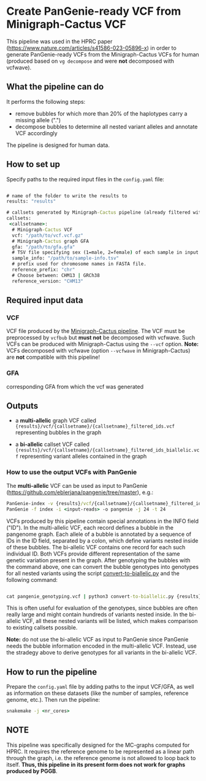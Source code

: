 # Create PanGenie-ready VCF from Minigraph-Cactus VCF

This pipeline was used in the HPRC paper (https://www.nature.com/articles/s41586-023-05896-x) in order to generate PanGenie-ready VCFs from the Minigraph-Cactus VCFs for human (produced based on ``vg decompose`` and were **not** decomposed with vcfwave).

## What the pipeline can do

It performs the following steps:

* remove bubbles for which more than 20% of the haplotypes carry a missing allele (".")
* decompose bubbles to determine all nested variant alleles and annotate VCF accordingly

The pipeline is designed for human data.

## How to set up

Specify paths to the required input files in the `` config.yaml `` file:

``` bat

# name of the folder to write the results to
results: "results"

# callsets generated by Minigraph-Cactus pipeline (already filtered with vcfbub)
callsets:
 <callsetname>:
  # Minigraph-Cactus VCF
  vcf: "/path/to/vcf.vcf.gz"
  # Minigraph-Cactus graph GFA
  gfa: "/path/to/gfa.gfa"
  # TSV file specifying sex (1=male, 2=female) of each sample in input VCF. Format: <sample-name> <sex>. 
  sample_info: "/path/to/sample-info.tsv"
  # prefix used for chromosome names in FASTA file. 
  reference_prefix: "chr"
  # Choose between: CHM13 | GRCh38
  reference_version: "CHM13"    

```


## Required input data

### VCF
VCF file produced by the [Minigraph-Cactus pipeline](https://github.com/ComparativeGenomicsToolkit/cactus). The VCF must be preprocessed by `` vcfbub `` but **must not** be decomposed with vcfwave. Such VCFs can be produced with Minigraph-Cactus using the ``--vcf`` option. **Note:** VCFs decomposed with vcfwave (option ``--vcfwave`` in Minigraph-Cactus) are **not** compatible with this pipeline!


### GFA
corresponding GFA from which the vcf was generated


## Outputs

* a **multi-allelic** graph VCF called `` {results}/vcf/{callsetname}/{callsetname}_filtered_ids.vcf`` representing bubbles in the graph

* a **bi-allelic** callset VCF called `` {results}/vcf/{callsetname}/{callsetname}_filtered_ids_biallelic.vcf`` representing variant alleles contained in the graph


### How to use the output VCFs with PanGenie

The **multi-allelic** VCF can be used as input to PanGenie (https://github.com/eblerjana/pangenie/tree/master), e.g.:

``` bat
PanGenie-index -v {results}/vcf/{callsetname}/{callsetname}_filtered_ids.vcf -r <reference-genome> -t 24 -o index
PanGenie -f index -i <input-reads> -o pangenie -j 24 -t 24
```

VCFs produced by this pipeline contain special annotations in the INFO field ("ID"). In the multi-allelic VCF, each record defines a bubble in the pangenome graph. Each allele of a bubble is annotated by a sequence of IDs in the ID field, separated by a colon, which define variants nested inside of these bubbles. The bi-allelic VCF contains one record for each such individual ID. Both VCFs provide different representation of the same genetic variation present in the graph. After genotyping the bubbles with the command above, one can convert the bubble genotypes into genotypes for all nested variants using the script [convert-to-biallelic.py](https://bitbucket.org/jana_ebler/hprc-experiments/src/master/genotyping-experiments/workflow/scripts/convert-to-biallelic.py) and the following command:

``` bat

cat pangenie_genotyping.vcf | python3 convert-to-biallelic.py {results}/vcf/{callsetname}/{callsetname}_filtered_ids_biallelic.vcf > pangenie_genotyping_biallelic.vcf

```

This is often useful for evaluation of the genotypes, since bubbles are often really large and might contain hundreds of variants nested inside. In the bi-allelic VCF, all these nested variants will be listed, which makes comparison to existing callsets possible.

**Note:** do not use the bi-allelic VCF as input to PanGenie since PanGenie needs the bubble information encoded in the multi-allelic VCF. Instead, use the stradegy above to derive genotypes for all variants in the bi-allelic VCF.



## How to run the pipeline

Prepare the `` config.yaml `` file by adding paths to the input VCF/GFA, as well as information on these datasets (like the number of samples, reference genome, etc.). Then run the pipeline:

``` bat
snakemake -j <nr_cores>

```

## NOTE

This pipeline was specifically designed for the MC-graphs computed for HPRC. It requires the reference genome to be represented as a linear path through the graph, i.e. the reference genome is not allowed to loop back to itself. **Thus, this pipeline in its present form does not work for graphs produced by PGGB**.
